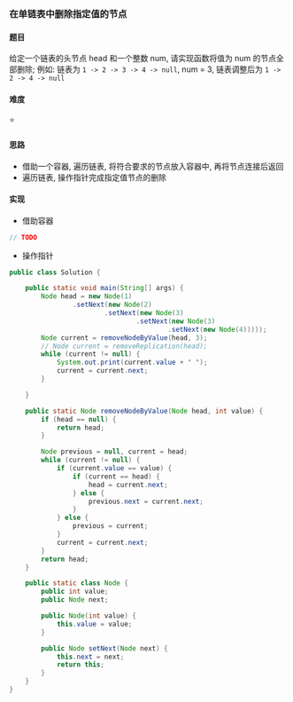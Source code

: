 ### 在单链表中删除指定值的节点

#### 题目
给定一个链表的头节点 head 和一个整数 num, 请实现函数将值为 num 的节点全部删除; 例如: 链表为 `1 -> 2 -> 3 -> 4 -> null`, num = 3, 链表调整后为 `1 -> 2 -> 4 -> null`

#### 难度
:star:

#### 思路
- 借助一个容器, 遍历链表, 将符合要求的节点放入容器中, 再将节点连接后返回
- 遍历链表, 操作指针完成指定值节点的删除

#### 实现
- 借助容器
```java
// TODO
```
- 操作指针
```java
public class Solution {

    public static void main(String[] args) {
        Node head = new Node(1)
                .setNext(new Node(2)
                        .setNext(new Node(3)
                                .setNext(new Node(3)
                                        .setNext(new Node(4)))));
        Node current = removeNodeByValue(head, 3);
        // Node current = removeReplication(head);
        while (current != null) {
            System.out.print(current.value + " ");
            current = current.next;
        }

    }

    public static Node removeNodeByValue(Node head, int value) {
        if (head == null) {
            return head;
        }

        Node previous = null, current = head;
        while (current != null) {
            if (current.value == value) {
                if (current == head) {
                    head = current.next;
                } else {
                    previous.next = current.next;
                }
            } else {
                previous = current;
            }
            current = current.next;
        }
        return head;
    }

    public static class Node {
        public int value;
        public Node next;

        public Node(int value) {
            this.value = value;
        }

        public Node setNext(Node next) {
            this.next = next;
            return this;
        }
    }
}
```
